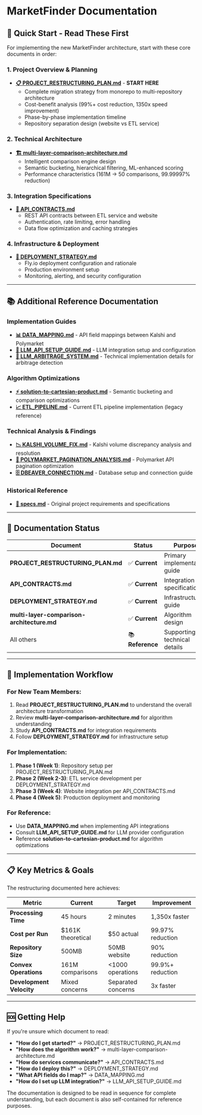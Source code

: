 # MarketFinder Documentation

## 🚀 Quick Start - Read These First

For implementing the new MarketFinder architecture, start with these core documents in order:

### **1. Project Overview & Planning**
- **[📋 PROJECT_RESTRUCTURING_PLAN.md](PROJECT_RESTRUCTURING_PLAN.md)** - **START HERE**
  - Complete migration strategy from monorepo to multi-repository architecture  
  - Cost-benefit analysis (99%+ cost reduction, 1350x speed improvement)
  - Phase-by-phase implementation timeline
  - Repository separation design (website vs ETL service)

### **2. Technical Architecture**
- **[🏗️ multi-layer-comparison-architecture.md](multi-layer-comparison-architecture.md)**
  - Intelligent comparison engine design
  - Semantic bucketing, hierarchical filtering, ML-enhanced scoring
  - Performance characteristics (161M → 50 comparisons, 99.99997% reduction)

### **3. Integration Specifications**  
- **[🔌 API_CONTRACTS.md](API_CONTRACTS.md)**
  - REST API contracts between ETL service and website
  - Authentication, rate limiting, error handling
  - Data flow optimization and caching strategies

### **4. Infrastructure & Deployment**
- **[🚀 DEPLOYMENT_STRATEGY.md](DEPLOYMENT_STRATEGY.md)**
  - Fly.io deployment configuration and rationale
  - Production environment setup
  - Monitoring, alerting, and security configuration

---

## 📚 Additional Reference Documentation

### **Implementation Guides**
- **[📊 DATA_MAPPING.md](DATA_MAPPING.md)** - API field mappings between Kalshi and Polymarket
- **[🤖 LLM_API_SETUP_GUIDE.md](LLM_API_SETUP_GUIDE.md)** - LLM integration setup and configuration
- **[🎯 LLM_ARBITRAGE_SYSTEM.md](LLM_ARBITRAGE_SYSTEM.md)** - Technical implementation details for arbitrage detection

### **Algorithm Optimizations**
- **[⚡ solution-to-cartesian-product.md](solution-to-cartesian-product.md)** - Semantic bucketing and comparison optimizations
- **[📈 ETL_PIPELINE.md](ETL_PIPELINE.md)** - Current ETL pipeline implementation (legacy reference)

### **Technical Analysis & Findings**
- **[📉 KALSHI_VOLUME_FIX.md](KALSHI_VOLUME_FIX.md)** - Kalshi volume discrepancy analysis and resolution
- **[📄 POLYMARKET_PAGINATION_ANALYSIS.md](POLYMARKET_PAGINATION_ANALYSIS.md)** - Polymarket API pagination optimization
- **[🗄️ DBEAVER_CONNECTION.md](DBEAVER_CONNECTION.md)** - Database setup and connection guide

### **Historical Reference**
- **[📝 specs.md](specs.md)** - Original project requirements and specifications

---

## 🎯 Documentation Status

| Document | Status | Purpose |
|----------|--------|---------|
| **PROJECT_RESTRUCTURING_PLAN.md** | ✅ **Current** | Primary implementation guide |
| **API_CONTRACTS.md** | ✅ **Current** | Integration specifications |
| **DEPLOYMENT_STRATEGY.md** | ✅ **Current** | Infrastructure guide |
| **multi-layer-comparison-architecture.md** | ✅ **Current** | Algorithm design |
| All others | 📚 **Reference** | Supporting technical details |

---

## 🔄 Implementation Workflow

### **For New Team Members:**
1. Read **PROJECT_RESTRUCTURING_PLAN.md** to understand the overall architecture transformation
2. Review **multi-layer-comparison-architecture.md** for algorithm understanding  
3. Study **API_CONTRACTS.md** for integration requirements
4. Follow **DEPLOYMENT_STRATEGY.md** for infrastructure setup

### **For Implementation:**
1. **Phase 1 (Week 1)**: Repository setup per PROJECT_RESTRUCTURING_PLAN.md
2. **Phase 2 (Week 2-3)**: ETL service development per DEPLOYMENT_STRATEGY.md  
3. **Phase 3 (Week 4)**: Website integration per API_CONTRACTS.md
4. **Phase 4 (Week 5)**: Production deployment and monitoring

### **For Reference:**
- Use **DATA_MAPPING.md** when implementing API integrations
- Consult **LLM_API_SETUP_GUIDE.md** for LLM provider configuration
- Reference **solution-to-cartesian-product.md** for algorithm optimizations

---

## 📋 Key Metrics & Goals

The restructuring documented here achieves:

| Metric | Current | Target | Improvement |
|--------|---------|--------|-------------|
| **Processing Time** | 45 hours | 2 minutes | 1,350x faster |
| **Cost per Run** | $161K theoretical | $50 actual | 99.97% reduction |
| **Repository Size** | 500MB | 50MB website | 90% reduction |
| **Convex Operations** | 161M comparisons | <1000 operations | 99.9%+ reduction |
| **Development Velocity** | Mixed concerns | Separated concerns | 3x faster |

---

## 🆘 Getting Help

If you're unsure which document to read:

- **"How do I get started?"** → PROJECT_RESTRUCTURING_PLAN.md
- **"How does the algorithm work?"** → multi-layer-comparison-architecture.md  
- **"How do services communicate?"** → API_CONTRACTS.md
- **"How do I deploy this?"** → DEPLOYMENT_STRATEGY.md
- **"What API fields do I map?"** → DATA_MAPPING.md
- **"How do I set up LLM integration?"** → LLM_API_SETUP_GUIDE.md

The documentation is designed to be read in sequence for complete understanding, but each document is also self-contained for reference purposes.